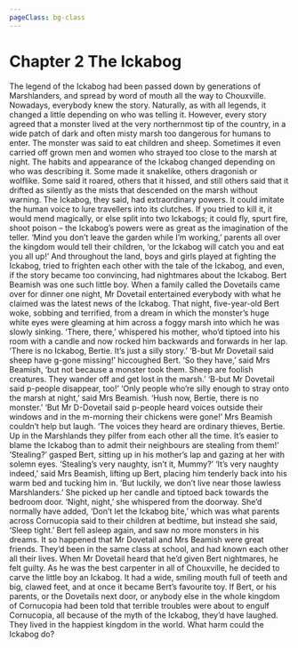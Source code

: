 ```yaml
---
pageClass: bg-class
---
```


# Chapter 2 The Ickabog 

The legend of the Ickabog had been passed down by generations of Marshlanders, and spread by word of mouth all the way to Chouxville. Nowadays, everybody knew the story. Naturally, as with all legends, it changed a little depending on who was telling it. However, every story agreed that a monster lived at the very northernmost tip of the country, in a wide patch of dark and often misty marsh too dangerous for humans to enter. The monster was said to eat children and sheep. Sometimes it even carried off grown men and women who strayed too close to the marsh at night.
The habits and appearance of the Ickabog changed depending on who was describing it. Some made it snakelike, others dragonish or wolflike. Some said it roared, others that it hissed, and still others said that it drifted as silently as the mists that descended on the marsh without warning.
The Ickabog, they said, had extraordinary powers. It could imitate the human voice to lure travellers into its clutches. If you tried to kill it, it would mend magically, or else split into two Ickabogs; it could fly, spurt fire, shoot poison – the Ickabog’s powers were as great as the imagination of the teller.
‘Mind you don’t leave the garden while I’m working,’ parents all over the kingdom would tell their children, ‘or the Ickabog will catch you and eat you all up!’ And throughout the land, boys and girls played at fighting the Ickabog, tried to frighten each other with the tale of the Ickabog, and even, if the story became too convincing, had nightmares about the Ickabog.
Bert Beamish was one such little boy. When a family called the Dovetails came over for dinner one night, Mr Dovetail entertained everybody with what he claimed was the latest news of the Ickabog. That night, five-year-old Bert woke, sobbing and terrified, from a dream in which the monster’s huge white eyes were gleaming at him across a foggy marsh into which he was slowly sinking.
‘There, there,’ whispered his mother, who’d tiptoed into his room with a candle and now rocked him backwards and forwards in her lap. ‘There is no Ickabog, Bertie. It’s just a silly story.’
‘B-but Mr Dovetail said sheep have g-gone missing!’ hiccoughed Bert.
‘So they have,’ said Mrs Beamish, ‘but not because a monster took them. Sheep are foolish creatures. They wander off and get lost in the marsh.’
‘B-but Mr Dovetail said p-people disappear, too!’
‘Only people who’re silly enough to stray onto the marsh at night,’ said Mrs Beamish. ‘Hush now, Bertie, there is no monster.’
‘But Mr D-Dovetail said p-people heard voices outside their windows and in the m-morning their chickens were gone!’
Mrs Beamish couldn’t help but laugh.
‘The voices they heard are ordinary thieves, Bertie. Up in the Marshlands they pilfer from each other all the time. It’s easier to blame the Ickabog than to admit their neighbours are stealing from them!’
‘Stealing?’ gasped Bert, sitting up in his mother’s lap and gazing at her with solemn eyes. ‘Stealing’s very naughty, isn’t it, Mummy?’
‘It’s very naughty indeed,’ said Mrs Beamish, lifting up Bert, placing him tenderly back into his warm bed and tucking him in. ‘But luckily, we don’t live near those lawless Marshlanders.’
She picked up her candle and tiptoed back towards the bedroom door.
‘Night, night,’ she whispered from the doorway. She’d normally have added, ‘Don’t let the Ickabog bite,’ which was what parents across Cornucopia said to their children at bedtime, but instead she said, ‘Sleep tight.’
Bert fell asleep again, and saw no more monsters in his dreams.
It so happened that Mr Dovetail and Mrs Beamish were great friends. They’d been in the same class at school, and had known each other all their lives. When Mr Dovetail heard that he’d given Bert nightmares, he felt guilty. As he was the best carpenter in all of Chouxville, he decided to carve the little boy an Ickabog. It had a wide, smiling mouth full of teeth and big, clawed feet, and at once it became Bert’s favourite toy.
If Bert, or his parents, or the Dovetails next door, or anybody else in the whole kingdom of Cornucopia had been told that terrible troubles were about to engulf Cornucopia, all because of the myth of the Ickabog, they’d have laughed. They lived in the happiest kingdom in the world. What harm could the Ickabog do?